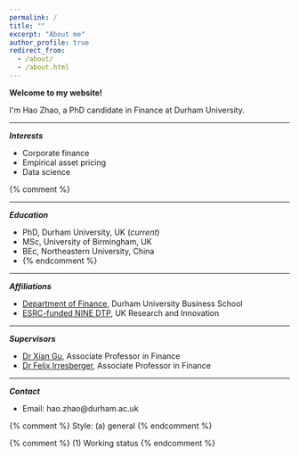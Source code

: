 ```yaml
---
permalink: /
title: ""
excerpt: "About me"
author_profile: true
redirect_from: 
  - /about/
  - /about.html
---
```


**Welcome to my website!**

I'm Hao Zhao, a PhD candidate in Finance at Durham University.

***
***Interests***
- Corporate finance
- Empirical asset pricing
- Data science

{% comment %}
***
***Education***
- PhD, Durham University, UK (*current*)
- MSc, University of Birmingham, UK
- BEc, Northeastern University, China
- {% endcomment %}

***
***Affiliations***
- [Department of Finance](https://www.durham.ac.uk/business/about/departments/finance/ "Department of Finance, Durham University Business School"), Durham University Business School
- [ESRC-funded NINE DTP](https://www.ninedtp.ac.uk/ "The Northern Ireland and North East Doctoral Training Partnership"), UK Research and Innovation

***
***Supervisors***
- [Dr Xian Gu](https://www.durham.ac.uk/business/our-people/xian-gu/), Associate Professor in Finance
- [Dr Felix Irresberger](https://www.durham.ac.uk/business/our-people/felix-irresberger/), Associate Professor in Finance

***
***Contact***

<div>
  <ul>
    <li> Email: hao.zhao@durham.ac.uk
      <span id="workingstatus">
        <svg viewBox="0 0 20 20" width="8" height="8">
          <path id="second-hand" d="M10 6 L10 6" stroke="white" stroke-width="5" stroke-linecap="round" />
        </svg>
      </span> 
    </li>
  </ul>
</div>




{% comment %} 
  Style: (a) general
{% endcomment %} 

<link rel="stylesheet" type="text/css" href="/assets/css/widgets_style/widgets.css">

{% comment %} 
  (1) Working status
{% endcomment %} 

<script src="https://cdnjs.cloudflare.com/ajax/libs/moment.js/2.29.1/moment.min.js"></script>
<script src="https://cdnjs.cloudflare.com/ajax/libs/moment-timezone/0.5.33/moment-timezone-with-data-10-year-range.min.js"></script>

<script src="/assets/js/widgets/working-status.js"></script>
